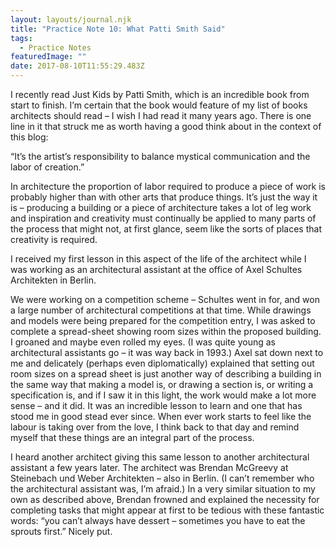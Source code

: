 ```yaml
---
layout: layouts/journal.njk
title: "Practice Note 10: What Patti Smith Said"
tags:
  - Practice Notes
featuredImage: ""
date: 2017-08-10T11:55:29.483Z
---
```

I recently read Just Kids by Patti Smith, which is an incredible book from start to finish. I’m certain that the book would feature of my list of books architects should read – I wish I had read it many years ago. There is one line in it that struck me as worth having a good think about in the context of this blog:

“It’s the artist’s responsibility to balance mystical communication and the labor of creation.”

In architecture the proportion of labor required to produce a piece of work is probably higher than with other arts that produce things. It’s just the way it is – producing a building or a piece of architecture takes a lot of leg work and inspiration and creativity must continually be applied to many parts of the process that might not, at first glance, seem like the sorts of places that creativity is required.

I received my first lesson in this aspect of the life of the architect while I was working as an architectural assistant at the office of Axel Schultes Architekten in Berlin.

We were working on a competition scheme – Schultes went in for, and won a large number of architectural competitions at that time. While drawings and models were being prepared for the competition entry, I was asked to complete a spread-sheet showing room sizes within the proposed building. I groaned and maybe even rolled my eyes. (I was quite young as architectural assistants go – it was way back in 1993.) Axel sat down next to me and delicately (perhaps even diplomatically) explained that setting out room sizes on a spread sheet is just another way of describing a building in the same way that making a model is, or drawing a section is, or writing a specification is, and if I saw it in this light, the work would make a lot more sense – and it did. It was an incredible lesson to learn and one that has stood me in good stead ever since. When ever work starts to feel like the labour is taking over from the love, I think back to that day and remind myself that these things are an integral part of the process.

I heard another architect giving this same lesson to another architectural assistant a few years later. The architect was Brendan McGreevy at Steinebach und Weber Architekten – also in Berlin. (I can’t remember who the architectural assistant was, I’m afraid.) In a very similar situation to my own as described above, Brendan frowned and explained the necessity for completing tasks that might appear at first to be tedious with these fantastic words: “you can’t always have dessert – sometimes you have to eat the sprouts first.” Nicely put.
